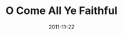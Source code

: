 ---
layout: music 
title: "O Come All Ye Faithful"
date: 2011-11-22 
description: "Original music from Awaited&#58; A Christmas Show."
audio: "http://www.crossroads.net/players/media/hq/09%20O%20Come%20All%20Ye%20Faithful.mp3"
audio-duration: "02:49"
src: "http://s3.amazonaws.com/crossroads-media/images/legacy/content/DefaultVideoImage.jpg"
---